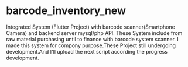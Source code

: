 # barcode_inventory_new

Integrated System (Flutter Project) with barcode scanner(Smartphone Camera) and backend server mysql/php API. These System include from raw material purchasing until to finance with barcode system scanner. I made this system for compony purpose.These Project still undergoing development.And I'll upload the next script according the progress development.
